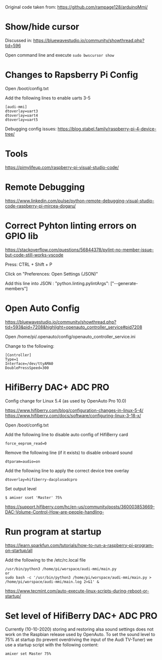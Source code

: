 Original code taken from: https://github.com/rampage128/arduinoMmi/

# Show/hide cursor
Discussed in: https://bluewavestudio.io/community/showthread.php?tid=596

Open command line and execute
`sudo bwscursor show`

# Changes to Rapsberry Pi Config
Open /boot/config.txt

Add the following lines to enable uarts 3-5

    [audi-mmi]
    dtoverlay=uart3
    dtoverlay=uart4
    dtoverlay=uart5

Debugging config issues:
https://blog.stabel.family/raspberry-pi-4-device-tree/

# Tools
https://pimylifeup.com/raspberry-pi-visual-studio-code/

# Remote Debugging
https://www.linkedin.com/pulse/python-remote-debugging-visual-studio-code-raspberry-pi-mircea-dogaru/

# Correct Pyhton linting errors on GPIO lib
https://stackoverflow.com/questions/56844378/pylint-no-member-issue-but-code-still-works-vscode

Press: CTRL + Shift + P

Click on "Preferences: Open Settings (JSON)"

Add this line into JSON : "python.linting.pylintArgs": ["--generate-members"]


# Open Auto Config
https://bluewavestudio.io/community/showthread.php?tid=593&pid=7208&highlight=openauto_controller_service#pid7208

Open /home/pi/.openauto/config/openauto_controller_service.ini

Change to the following:
    
    [Controller]
    Type=1
    Interface=/dev/ttyAMA0
    DoublePressSpeed=300

# HifiBerry DAC+ ADC PRO
Config change for Linux 5.4 (as used by OpenAuto Pro 10.0)

https://www.hifiberry.com/blog/configuration-changes-in-linux-5-4/
https://www.hifiberry.com/docs/software/configuring-linux-3-18-x/

Open /boot/config.txt

Add the following line to disable auto config of HifiBerry card

    force_eeprom_read=0

Remove the following line (if it exists) to disable onboard sound
    
    dtparam=audio=on

Add the following line to apply the correct device tree overlay

    dtoverlay=hifiberry-dacplusadcpro

Set output level

    $ amixer sset 'Master' 75%    

https://support.hifiberry.com/hc/en-us/community/posts/360003853669-DAC-Volume-Control-How-are-people-handling-

# Run program at startup

https://learn.sparkfun.com/tutorials/how-to-run-a-raspberry-pi-program-on-startup/all

Add the following to the /etc/rc.local file

    /usr/bin/python3 /home/pi/worspace/audi-mmi/main.py
    or
    sudo bash -c '/usr/bin/python3 /home/pi/worspace/audi-mmi/main.py > /home/pi/worspace/audi-mmi/main.log 2>&1' &

https://www.tecmint.com/auto-execute-linux-scripts-during-reboot-or-startup/

# Set level of HifiBerry DAC+ ADC PRO

Currently (10-10-2020) storing and restoring alsa sound settings does not work on 
the Raspbian release used by OpenAuto. To set the sound level to 75% at startup 
(to prevent overdriving the input of the Audi TV-Tuner) we use a startup script with the following
content:

	amixer set Master 75%

